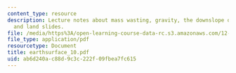 ```yaml
---
content_type: resource
description: Lecture notes about mass wasting, gravity, the downslope of gravity,
  and land slides.
file: /media/https%3A/open-learning-course-data-rc.s3.amazonaws.com/12-090-the-environment-of-the-earths-surface-spring-2007/ab6d240ac88d9c3c222f09fbea7fc615_earthsurface_10.pdf
file_type: application/pdf
resourcetype: Document
title: earthsurface_10.pdf
uid: ab6d240a-c88d-9c3c-222f-09fbea7fc615
---
```

